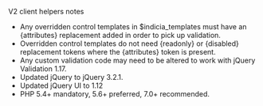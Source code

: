 V2 client helpers notes

* Any overridden control templates in $indicia_templates must have an {attributes}
  replacement added in order to pick up validation.
* Overridden control templates do not need {readonly} or {disabled} replacement
  tokens where the {attributes} token is present.
* Any custom validation code may need to be altered to work with jQuery Validation
  1.17.
* Updated jQuery to jQuery 3.2.1.
* Updated jQuery UI to 1.12
* PHP 5.4+ mandatory, 5.6+ preferred, 7.0+ recommended.

